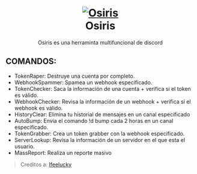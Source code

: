 <h1 align="center">
  <br>
  <a href="https://github.com/zEncrypte/Osiris"><img src="https://i.ibb.co/SXNgdf0/osiriis.png" alt="Osiris"></a>
  <br>
  Osiris
  <br>
</h1>
<p align="center">Osiris es una herraminta multifuncional de discord</p>

## COMANDOS:
- TokenRaper: Destruye una cuenta por completo.
- WebhookSpammer: Spamea un webhook especificado.
- TokenChecker: Saca la información de una cuenta + verifica si el token es válido.
- WebhookChecker: Revisa la información de un webhook + verifica si el webhook es válido.
- HistoryClear: Elimina tu historial de mensajes en un canal especificado
- AutoBump: Envia el comando !d bump cada 2 horas en un canal especificado.
- TokenGrabber: Crea un token grabber con la webhook especificado.
- ServerLookup: Revisa la información de un servidor en el que esta el usuario.
- MassReport: Realiza un reporte masivo


> Creditos a: [Ifeelucky](https://github.com/ifeelucky)
